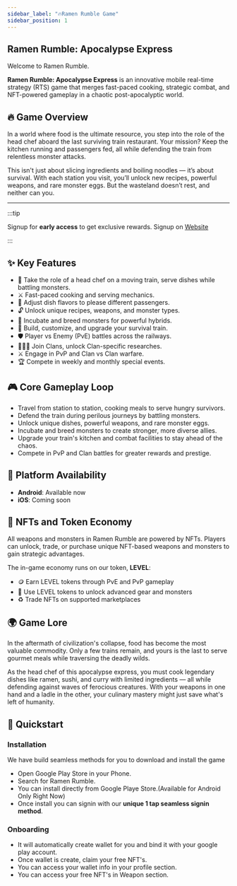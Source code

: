 ```yaml
---
sidebar_label: "🔥Ramen Rumble Game"
sidebar_position: 1
---
```


## Ramen Rumble: Apocalypse Express

Welcome to Ramen Rumble.

**Ramen Rumble: Apocalypse Express** is an innovative mobile real-time strategy (RTS) game that merges fast-paced cooking, strategic combat, and NFT-powered gameplay in a chaotic post-apocalyptic world.

## 🔥 Game Overview

In a world where food is the ultimate resource, you step into the role of the head chef aboard the last surviving train restaurant. Your mission? Keep the kitchen running and passengers fed, all while defending the train from relentless monster attacks.

This isn't just about slicing ingredients and boiling noodles — it’s about survival. With each station you visit, you’ll unlock new recipes, powerful weapons, and rare monster eggs. But the wasteland doesn’t rest, and neither can you.

---

:::tip

Signup for **early access** to get exclusive rewards. Signup on [Website](https://ramenrumble.com/)

:::

## ✨ Key Features

- 🐺 Take the role of a head chef on a moving train, serve dishes while battling monsters.
- ⚔️ Fast-paced cooking and serving mechanics.
- 🍜 Adjust dish flavors to please different passengers.
- 🔓 Unlock unique recipes, weapons, and monster types.
- 🧬 Incubate and breed monsters for powerful hybrids.
- 🚂 Build, customize, and upgrade your survival train.
- 🛡️ Player vs Enemy (PvE) battles across the railways.
- 🧑‍🤝‍🧑 Join Clans, unlock Clan-specific researches.
- ⚔️ Engage in PvP and Clan vs Clan warfare.
- 🏆 Compete in weekly and monthly special events.

## 🎮 Core Gameplay Loop

- Travel from station to station, cooking meals to serve hungry survivors.
- Defend the train during perilous journeys by battling monsters.
- Unlock unique dishes, powerful weapons, and rare monster eggs.
- Incubate and breed monsters to create stronger, more diverse allies.
- Upgrade your train's kitchen and combat facilities to stay ahead of the chaos.
- Compete in PvP and Clan battles for greater rewards and prestige.

## 📱 Platform Availability

- **Android**: Available now
- **iOS**: Coming soon

## 🧩 NFTs and Token Economy

All weapons and monsters in Ramen Rumble are powered by NFTs. Players can unlock, trade, or purchase unique NFT-based weapons and monsters to gain strategic advantages.

The in-game economy runs on our token, **LEVEL**:

- 🪙 Earn LEVEL tokens through PvE and PvP gameplay
- 🛒 Use LEVEL tokens to unlock advanced gear and monsters
- ♻️ Trade NFTs on supported marketplaces

## 🌍 Game Lore

In the aftermath of civilization's collapse, food has become the most valuable commodity. Only a few trains remain, and yours is the last to serve gourmet meals while traversing the deadly wilds.

As the head chef of this apocalypse express, you must cook legendary dishes like ramen, sushi, and curry with limited ingredients — all while defending against waves of ferocious creatures. With your weapons in one hand and a ladle in the other, your culinary mastery might just save what's left of humanity.

## 📱 Quickstart

### Installation

We have build seamless methods for you to download and install the game

- Open Google Play Store in your Phone.
- Search for Ramen Rumble.
- You can install directly from Google Playe Store.(Available for Android Only Right Now)
- Once install you can signin with our **unique 1 tap seamless signin method**.

### Onboarding

- It will automatically create wallet for you and bind it with your google play account.
- Once wallet is create, claim your free NFT's.
- You can access your wallet info in your profile section.
- You can access your free NFT's in Weapon section.
